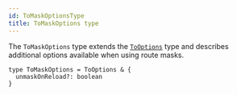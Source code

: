 ```yaml
---
id: ToMaskOptionsType
title: ToMaskOptions type
---
```


The `ToMaskOptions` type extends the [`ToOptions`](./api/router/ToOptionsType) type and describes additional options available when using route masks.

```tsx
type ToMaskOptions = ToOptions & {
  unmaskOnReload?: boolean
}
```
